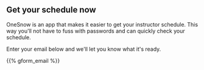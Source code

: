 ## Get your schedule now

OneSnow is an app that makes it easier to get your instructor schedule. This way you'll not have to fuss with passwords and can quickly check your schedule.

Enter your email below and we'll let you know what it's ready.

{{% gform_email %}}

